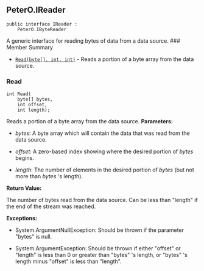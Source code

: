 ## PeterO.IReader

    public interface IReader :
        PeterO.IByteReader

 A generic interface for reading bytes of data from a data source.  ### Member Summary
* <code>[Read(byte[], int, int)](#Read_byte_int_int)</code> - Reads a portion of a byte array from the data source.

<a id="Read_byte_int_int"></a>
### Read

    int Read(
        byte[] bytes,
        int offset,
        int length);

 Reads a portion of a byte array from the data source.  <b>Parameters:</b>

 * <i>bytes</i>: A byte array which will contain the data that was read from the data source.

 * <i>offset</i>: A zero-based index showing where the desired portion of  <i>bytes</i>
 begins.

 * <i>length</i>: The number of elements in the desired portion of  <i>bytes</i>
 (but not more than  <i>bytes</i>
 's length).

<b>Return Value:</b>

The number of bytes read from the data source. Can be less than "length" if the end of the stream was reached.

<b>Exceptions:</b>

 * System.ArgumentNullException:
Should be thrown if the parameter "bytes" is null.

 * System.ArgumentException:
Should be thrown if either "offset" or "length" is less than 0 or greater than "bytes" 's length, or "bytes" 's length minus "offset" is less than "length".
